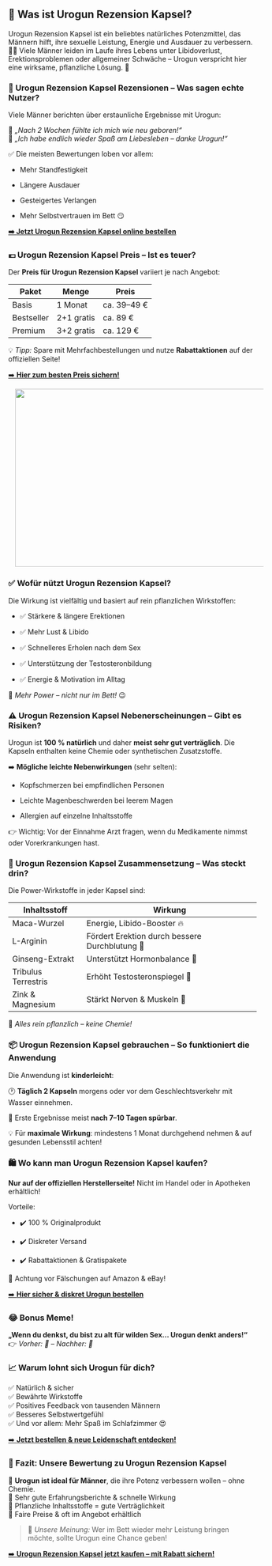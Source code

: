 <h2 style="text-align: left;">🔎 Was ist Urogun Rezension Kapsel?</h2>
<div style="text-align: left;"><span style="font-weight: normal;"><span data-end="296" data-start="269">Urogun Rezension Kapsel</span> ist ein beliebtes <span data-end="343" data-start="315">natürliches Potenzmittel</span>, das Männern hilft, ihre sexuelle Leistung, Energie und Ausdauer zu verbessern. 💪🍆 Viele Männer leiden im Laufe ihres Lebens unter Libidoverlust, Erektionsproblemen oder allgemeiner Schwäche – Urogun verspricht hier eine <span data-end="599" data-start="567">wirksame, pflanzliche Lösung</span>. 🌿</span></div>
<h3 data-end="678" data-start="610" style="text-align: left;">💬 Urogun Rezension Kapsel Rezensionen – Was sagen echte Nutzer?</h3>
<p data-end="743" data-start="680">Viele Männer berichten über erstaunliche Ergebnisse mit Urogun:</p>
<p data-end="869" data-start="745">🧔 <em data-end="798" data-start="748">„Nach 2 Wochen fühlte ich mich wie neu geboren!“</em><br data-end="801" data-start="798" />
👴 <em data-end="867" data-start="804">„Ich habe endlich wieder Spaß am Liebesleben – danke Urogun!“</em></p>
<p data-end="913" data-start="871">✅ Die meisten Bewertungen loben vor allem:</p>
<ul data-end="1021" data-start="915">
<li data-end="939" data-start="915">
<p data-end="939" data-start="917">Mehr Standfestigkeit</p>
</li>
<li data-end="960" data-start="940">
<p data-end="960" data-start="942">Längere Ausdauer</p>
</li>
<li data-end="987" data-start="961">
<p data-end="987" data-start="963">Gesteigertes Verlangen</p>
</li>
<li data-end="1021" data-start="988">
<p data-end="1021" data-start="990">Mehr Selbstvertrauen im Bett 😏</p>
</li>
</ul>
<p data-end="1081" data-start="1023"><b><a href="https://www.aktivesleben.com/urogun-kapseln/" rel="nofollow" target="_blank">➡️ <span data-end="1077" data-start="1027">Jetzt Urogun Rezension Kapsel online bestellen</span></a></b></p>
<h3 data-end="1140" data-start="1088">💶 Urogun Rezension Kapsel Preis – Ist es teuer?</h3>
<p data-end="1209" data-start="1142">Der <strong data-end="1183" data-start="1146">Preis für Urogun Rezension Kapsel</strong> variiert je nach Angebot:</p>
<div class="_tableContainer_16hzy_1"><div class="_tableWrapper_16hzy_14 group flex w-fit flex-col-reverse" tabindex="-1"><table class="w-fit min-w-(--thread-content-width)" data-end="1373" data-start="1211"><thead data-end="1236" data-start="1211"><tr data-end="1236" data-start="1211"><th data-col-size="sm" data-end="1219" data-start="1211">Paket</th><th data-col-size="sm" data-end="1227" data-start="1219">Menge</th><th data-col-size="sm" data-end="1236" data-start="1227">Preis</th></tr></thead><tbody data-end="1373" data-start="1264"><tr data-end="1297" data-start="1264"><td data-col-size="sm" data-end="1272" data-start="1264">Basis</td><td data-col-size="sm" data-end="1282" data-start="1272">1 Monat</td><td data-col-size="sm" data-end="1297" data-start="1282">ca. 39–49 €</td></tr><tr data-end="1336" data-start="1298"><td data-col-size="sm" data-end="1311" data-start="1298">Bestseller</td><td data-col-size="sm" data-end="1324" data-start="1311">2+1 gratis</td><td data-col-size="sm" data-end="1336" data-start="1324">ca. 89 €</td></tr><tr data-end="1373" data-start="1337"><td data-col-size="sm" data-end="1347" data-start="1337">Premium</td><td data-col-size="sm" data-end="1360" data-start="1347">3+2 gratis</td><td data-col-size="sm" data-end="1373" data-start="1360">ca. 129 €</td></tr></tbody></table></div></div>
<p data-end="1472" data-start="1375">💡 <em data-end="1385" data-start="1378">Tipp:</em> Spare mit Mehrfachbestellungen und nutze <strong data-end="1445" data-start="1427">Rabattaktionen</strong> auf der offiziellen Seite!</p>
<p data-end="1516" data-start="1474"><a href="https://www.aktivesleben.com/urogun-kapseln/" rel="nofollow" target="_blank">➡️ <strong data-end="1512" data-start="1478">Hier zum besten Preis sichern!</strong></a></p><div class="separator" style="clear: both; text-align: center;"><a href="https://www.aktivesleben.com/urogun-kapseln/" rel="nofollow" style="margin-left: 1em; margin-right: 1em;" target="_blank"><img border="0" data-original-height="768" data-original-width="1366" height="360" src="https://blogger.googleusercontent.com/img/b/R29vZ2xl/AVvXsEjo33vLUlY3Ph3jeFVfzyV1ZTFICUmFOT6HPRWHiiBoR00Dls3JFc6mUgVdwzv8PLCTqhlsqNrMbAsGqaXm9SaF6NsrkOFcV5WwhCaF6xnuU1l73W3o3-6XVP03YvX0gRHWle5t4o5K3CS-duu5qavchX6q7RZFoNNVzJRI1Tq6Qy2Rl-kajDMXImZxrzT_/w640-h360/Urogun%20Rezension%20Kapsel.jpg" width="640" /></a></div><h3 style="text-align: left;"><b>✅ Wofür nützt Urogun Rezension Kapsel?</b></h3>
<p data-end="1644" data-start="1567">Die Wirkung ist vielfältig und basiert auf <span data-end="1643" data-start="1610">rein pflanzlichen Wirkstoffen</span>:</p>
<ul data-end="1825" data-start="1646">
<li data-end="1681" data-start="1646">
<p data-end="1681" data-start="1648">✅ Stärkere &amp; längere Erektionen</p>
</li>
<li data-end="1706" data-start="1682">
<p data-end="1706" data-start="1684">✅ Mehr Lust &amp; Libido</p>
</li>
<li data-end="1745" data-start="1707">
<p data-end="1745" data-start="1709">✅ Schnelleres Erholen nach dem Sex</p>
</li>
<li data-end="1788" data-start="1746">
<p data-end="1788" data-start="1748">✅ Unterstützung der Testosteronbildung</p>
</li>
<li data-end="1825" data-start="1789">
<p data-end="1825" data-start="1791">✅ Energie &amp; Motivation im Alltag</p>
</li>
</ul>
<p data-end="1866" data-start="1827">🔋 <em data-end="1863" data-start="1830">Mehr Power – nicht nur im Bett!</em> 😉</p>
<h3 data-end="1941" data-start="1873">⚠️ Urogun Rezension Kapsel Nebenerscheinungen – Gibt es Risiken?</h3>
<p data-end="2083" data-start="1943">Urogun ist <strong data-end="1973" data-start="1954">100 % natürlich</strong> und daher <strong data-end="2014" data-start="1984">meist sehr gut verträglich</strong>. Die Kapseln enthalten keine Chemie oder synthetischen Zusatzstoffe.</p>
<p data-end="2138" data-start="2085">➡️ <strong data-end="2123" data-start="2088">Mögliche leichte Nebenwirkungen</strong> (sehr selten):</p>
<ul data-end="2271" data-start="2140">
<li data-end="2184" data-start="2140">
<p data-end="2184" data-start="2142">Kopfschmerzen bei empfindlichen Personen</p>
</li>
<li data-end="2230" data-start="2185">
<p data-end="2230" data-start="2187">Leichte Magenbeschwerden bei leerem Magen</p>
</li>
<li data-end="2271" data-start="2231">
<p data-end="2271" data-start="2233">Allergien auf einzelne Inhaltsstoffe</p>
</li>
</ul>
<p data-end="2368" data-start="2273">👉 Wichtig: Vor der Einnahme Arzt fragen, wenn du Medikamente nimmst oder Vorerkrankungen hast.</p>
<h3 data-end="2440" data-start="2375">🔬 Urogun Rezension Kapsel Zusammensetzung – Was steckt drin?</h3>
<p data-end="2484" data-start="2442">Die Power-Wirkstoffe in jeder Kapsel sind:</p>
<div class="_tableContainer_16hzy_1"><div class="_tableWrapper_16hzy_14 group flex w-fit flex-col-reverse" tabindex="-1"><table class="w-fit min-w-(--thread-content-width)" data-end="2863" data-start="2486"><thead data-end="2522" data-start="2486"><tr data-end="2522" data-start="2486"><th data-col-size="sm" data-end="2511" data-start="2486">Inhaltsstoff</th><th data-col-size="md" data-end="2522" data-start="2511">Wirkung</th></tr></thead><tbody data-end="2863" data-start="2560"><tr data-end="2615" data-start="2560"><td data-col-size="sm" data-end="2585" data-start="2560">Maca-Wurzel</td><td data-col-size="md" data-end="2615" data-start="2585">Energie, Libido-Booster 🔥</td></tr><tr data-end="2691" data-start="2616"><td data-col-size="sm" data-end="2641" data-start="2616">L-Arginin</td><td data-col-size="md" data-end="2691" data-start="2641">Fördert Erektion durch bessere Durchblutung 💉</td></tr><tr data-end="2749" data-start="2692"><td data-col-size="sm" data-end="2717" data-start="2692">Ginseng-Extrakt</td><td data-col-size="md" data-end="2749" data-start="2717">Unterstützt Hormonbalance 🧠</td></tr><tr data-end="2807" data-start="2750"><td data-col-size="sm" data-end="2775" data-start="2750">Tribulus Terrestris</td><td data-col-size="md" data-end="2807" data-start="2775">Erhöht Testosteronspiegel 🌱</td></tr><tr data-end="2863" data-start="2808"><td data-col-size="sm" data-end="2833" data-start="2808">Zink &amp; Magnesium</td><td data-col-size="md" data-end="2863" data-start="2833">Stärkt Nerven &amp; Muskeln 💪</td></tr></tbody></table></div></div>
<p data-end="2907" data-start="2865">🌿 <em data-end="2907" data-start="2868">Alles rein pflanzlich – keine Chemie!</em></p>
<h3 data-end="2987" data-start="2914">📦 Urogun Rezension Kapsel gebrauchen – So funktioniert die Anwendung</h3>
<p data-end="3024" data-start="2989">Die Anwendung ist <strong data-end="3023" data-start="3007">kinderleicht</strong>:</p>
<p data-end="3112" data-start="3026">🕐 <strong data-end="3050" data-start="3029">Täglich 2 Kapseln</strong> morgens oder vor dem Geschlechtsverkehr mit Wasser einnehmen.</p>
<p data-end="3168" data-start="3114">📆 Erste Ergebnisse meist <strong data-end="3167" data-start="3140">nach 7–10 Tagen spürbar</strong>.</p>
<p data-end="3270" data-start="3170">💡 Für <strong data-end="3197" data-start="3177">maximale Wirkung</strong>: mindestens 1 Monat durchgehend nehmen &amp; auf gesunden Lebensstil achten!</p>
<h3 data-end="3328" data-start="3277">🛍️ Wo kann man Urogun Rezension Kapsel kaufen?</h3>
<p data-end="3420" data-start="3330"><strong data-end="3374" data-start="3330">Nur auf der offiziellen Herstellerseite!</strong> Nicht im Handel oder in Apotheken erhältlich!</p>
<p data-end="3431" data-start="3422">Vorteile:</p>
<ul data-end="3523" data-start="3433">
<li data-end="3461" data-start="3433">
<p data-end="3461" data-start="3435">✔️ 100 % Originalprodukt</p>
</li>
<li data-end="3486" data-start="3462">
<p data-end="3486" data-start="3464">✔️ Diskreter Versand</p>
</li>
<li data-end="3523" data-start="3487">
<p data-end="3523" data-start="3489">✔️ Rabattaktionen &amp; Gratispakete</p>
</li>
</ul>
<p data-end="3570" data-start="3525">🚫 Achtung vor Fälschungen auf Amazon &amp; eBay!</p>
<p data-end="3622" data-start="3572"><a href="https://www.aktivesleben.com/urogun-kapseln/" rel="nofollow" target="_blank">➡️ <strong data-end="3618" data-start="3576">Hier sicher &amp; diskret Urogun bestellen</strong></a></p>
<h3 data-end="3647" data-start="3629">😂 Bonus Meme!</h3>
<p data-end="3756" data-start="3649"><strong data-end="3724" data-start="3649">„Wenn du denkst, du bist zu alt für wilden Sex... Urogun denkt anders!“</strong><br data-end="3727" data-start="3724" />
👉 <em data-end="3756" data-start="3730">Vorher: 🐢 – Nachher: 🦁</em></p>
<h3 data-end="3803" data-start="3763">📈 Warum lohnt sich Urogun für dich?</h3>
<p data-end="3972" data-start="3805">✅ Natürlich &amp; sicher<br data-end="3828" data-start="3825" />
✅ Bewährte Wirkstoffe<br data-end="3852" data-start="3849" />
✅ Positives Feedback von tausenden Männern<br data-end="3897" data-start="3894" />
✅ Besseres Selbstwertgefühl<br data-end="3927" data-start="3924" />
✅ Und vor allem: Mehr Spaß im Schlafzimmer 😍</p>
<p data-end="4032" data-start="3974"><a href="https://www.aktivesleben.com/urogun-kapseln/" rel="nofollow" target="_blank">➡️ <strong data-end="4028" data-start="3978">Jetzt bestellen &amp; neue Leidenschaft entdecken!</strong></a></p>
<h3 data-end="4096" data-start="4039">📝 Fazit: Unsere Bewertung zu Urogun Rezension Kapsel</h3>
<p data-end="4335" data-start="4098">🔹 <strong data-end="4132" data-start="4101">Urogun ist ideal für Männer</strong>, die ihre Potenz verbessern wollen – ohne Chemie.<br data-end="4185" data-start="4182" />
🔹 Sehr gute Erfahrungsberichte &amp; schnelle Wirkung<br data-end="4238" data-start="4235" />
🔹 Pflanzliche Inhaltsstoffe = gute Verträglichkeit<br data-end="4292" data-start="4289" />
🔹 Faire Preise &amp; oft im Angebot erhältlich</p>
<blockquote data-end="4441" data-start="4337">
<p data-end="4441" data-start="4339">💬 <em data-end="4359" data-start="4342">Unsere Meinung:</em> Wer im Bett wieder mehr Leistung bringen möchte, sollte Urogun eine Chance geben!</p>
</blockquote>
<p><a href="https://www.aktivesleben.com/urogun-kapseln/" rel="nofollow" target="_blank">➡️ <strong data-end="4509" data-start="4447">Urogun Rezension Kapsel jetzt kaufen – mit Rabatt sichern!</strong></a>&nbsp;</p>

